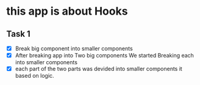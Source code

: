 # this app is about Hooks

## Task 1

- [x] Break big component into smaller components
- [x] After breaking app into Two big components We started Breaking each into smaller components
- [x] each part of the two parts was devided into smaller components it based on logic.
